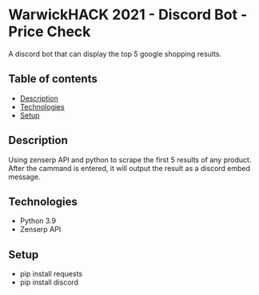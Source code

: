 # WarwickHACK 2021 - Discord Bot - Price Check
A discord bot that can display the top 5 google shopping results. 

## Table of contents
* [Description](#description)
* [Technologies](#technologies)
* [Setup](#setup)

## Description
Using zenserp API and python to scrape the first 5 results of any product. After the cammand is entered, it will output the result as a discord embed message.

## Technologies
* Python 3.9
* Zenserp API

## Setup
- pip install requests
- pip install discord

